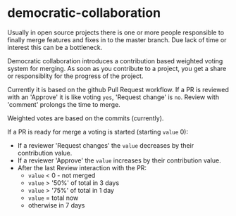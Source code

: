 # democratic-collaboration

Usually in open source projects there is one or more people responsible to finally merge features and fixes in to the master branch. Due lack of time or interest this can be a bottleneck.

Democratic collaboration introduces a contribution based weighted voting system for merging. As soon as you contribute to a project, you get a share or responsiblity for the progress of the project.

Currently it is based on the github Pull Request workflow. If a PR is reviewed with an 'Approve' it is like voting `yes`, 'Request change' is `no`. Review with 'comment' prolongs the time to merge.

Weighted votes are based on the commits (currently). 

If a PR is ready for merge a voting is started (starting `value` 0):
 - If a reviewer 'Request changes' the `value` decreases by their contribution value.
 - If a reviewer 'Approve' the `value` increases by their contribution value.
 - After the last Review interaction with the PR:
   - `value` < 0 - not merged
   - `value` > '50%' of total in 3 days
   - `value` > '75%' of total in 1 day
   - `value` = total now
   - otherwise in 7 days
